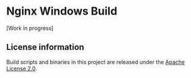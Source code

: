 Nginx Windows Build
===================

[Work in progress]

License information
-------------------

Build scripts and binaries in this project are released under the [Apache License 2.0](http://www.apache.org/licenses/LICENSE-2.0).